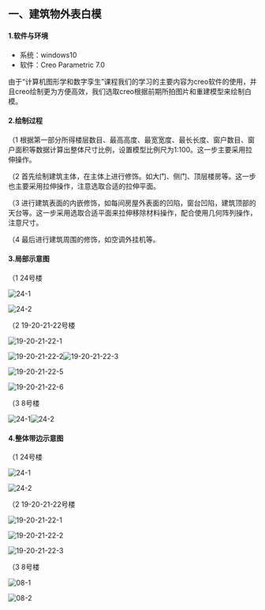 ## 一、建筑物外表白模

#### 1.软件与环境

- 系统：windows10
- 软件：Creo Parametric 7.0

由于“计算机图形学和数字孪生”课程我们的学习的主要内容为creo软件的使用，并且creo绘制更为方便高效，我们选取creo根据前期所拍图片和重建模型来绘制白模。

#### 2.绘制过程

（1  根据第一部分所得楼层数目、最高高度、最宽宽度、最长长度、窗户数目、窗户面积等数据计算出整体尺寸比例，设置模型比例尺为1:100。这一步主要采用拉伸操作。

（2  首先绘制建筑主体，在主体上进行修饰。如大门、侧门、顶层楼房等。这一步也主要采用拉伸操作，注意选取合适的拉伸平面。

（3  进行建筑表面的内嵌修饰，如每间房屋外表面的凹陷，窗台凹陷，建筑顶部的天台等。这一步采用选取合适平面来拉伸移除材料操作，配合使用几何阵列操作，注意尺寸。

（4  最后进行建筑周围的修饰，如空调外挂机等。

#### 3.局部示意图

（1  24号楼

![24-1](局部\24-1.png)

![24-2](局部\24-2.png)

（2 19-20-21-22号楼

![19-20-21-22-1](局部\19-20-21-22-1.png)

![19-20-21-22-2](局部\19-20-21-22-2.png)![19-20-21-22-3](局部\19-20-21-22-3.png)

![19-20-21-22-5](局部\19-20-21-22-5.png)

![19-20-21-22-6](局部\19-20-21-22-6.png)

（3 8号楼

![24-1](局部\24-1.png)![24-2](局部\24-2.png)

#### 4.整体带边示意图

（1 24号楼

![24-1](整体\24-1.png)

![24-2](整体\24-2.png)

（2 19-20-21-22号楼

![19-20-21-22-1](整体\19-20-21-22-1.png)

![19-20-21-22-2](整体\19-20-21-22-2.png)

![19-20-21-22-3](整体\19-20-21-22-3.png)

（3 8号楼

![08-1](整体\08-1.png)

![08-2](整体\08-2.png)

